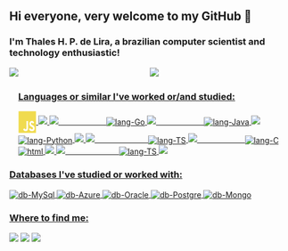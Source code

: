 
## Hi everyone, very welcome to my GitHub 👋

### I'm Thales H. P. de Lira, a brazilian computer scientist and technology enthusiastic!

<div align="center">
  <a href="https://github.com/thplira">
 <img height="170em" src="https://github-readme-stats.vercel.app/api?username=thplira&show_icons=true&theme=dracula&include_all_commits=true&count_private=true"/>
  <img align="left" height="170em" src="https://github-readme-stats.vercel.app/api/top-langs/?username=thplira&layout=compact&langs_count=7&theme=dracula"/>
</div>

### Languages or similar I've worked or/and studied:
  <div>
	  <div name="FIRST LINE">
	      <img align="center" alt="lang-JS" height="40" width=32 src="https://raw.githubusercontent.com/devicons/devicon/master/icons/javascript/javascript-plain.svg">
	      <img src="https://img.icons8.com/stickers/100/null/christmas-star.png" height=25> 
		  <img src="https://img.icons8.com/stickers/100/null/christmas-star.png" height=25>
		  ⠀⠀⠀⠀⠀⠀⠀⠀<img align="center" alt="lang-Go" height="40" width="44" src="https://cdn.jsdelivr.net/gh/devicons/devicon/icons/go/go-original-wordmark.svg">
	      <img src="https://img.icons8.com/stickers/100/null/christmas-star.png" height=25>
		  ⠀⠀⠀⠀⠀⠀⠀⠀<img align="center" alt="lang-Java" height="30" width="40" src="https://cdn.jsdelivr.net/gh/devicons/devicon/icons/java/java-original.svg">
		  <img src="https://img.icons8.com/stickers/100/null/christmas-star.png" height=25>
	</div>
	<div name="SECOND LINE">
	      <img align="center" alt="lang-Python" height="40" width="32" src="https://cdn.jsdelivr.net/gh/devicons/devicon/icons/python/python-original.svg">
	      <img src="https://img.icons8.com/stickers/100/null/christmas-star.png" height=25> 
	      <img src="https://img.icons8.com/stickers/100/null/christmas-star.png" height=25>
	 ⠀⠀⠀⠀⠀⠀⠀⠀⠀<img align="center" alt="lang-TS" height="40" width="32" src="https://cdn.jsdelivr.net/gh/devicons/devicon/icons/typescript/typescript-plain.svg">
	      <img src="https://img.icons8.com/stickers/100/null/christmas-star.png" height=25>
		  ⠀⠀⠀⠀⠀⠀⠀⠀<img align="center" alt="lang-C" height="30" width="40" src="https://cdn.jsdelivr.net/gh/devicons/devicon/icons/c/c-original.svg">
    </div>
  <div name="THIRD LINE">
	      <img align="center" alt="html" height="40" width="32" src="https://cdn.jsdelivr.net/gh/devicons/devicon/icons/html5/html5-original.svg">
	      <img src="https://img.icons8.com/stickers/100/null/christmas-star.png" height=25> 
	      <img src="https://img.icons8.com/stickers/100/null/christmas-star.png" height=25>
	      ⠀⠀⠀⠀⠀⠀⠀⠀⠀<img align="center" alt="lang-TS" height="40" width="32" src="https://cdn.jsdelivr.net/gh/devicons/devicon/icons/css3/css3-plain.svg">
	      <img src="https://img.icons8.com/stickers/100/null/christmas-star.png" height=25>
    </div> 
    
### Databases I've studied or worked with: 
<img align="center" alt="db-MySql" height="30" width="40" src="https://cdn.jsdelivr.net/gh/devicons/devicon/icons/mysql/mysql-original.svg"> 
<img align="center" alt="db-Azure" height="30" width="40" src="https://cdn.jsdelivr.net/gh/devicons/devicon/icons/azure/azure-original.svg"> 
<img align="center" alt="db-Oracle" height="40" width="50" src="https://cdn.jsdelivr.net/gh/devicons/devicon/icons/oracle/oracle-original.svg">
<img align="center" alt="db-Postgre" height="30" width="40" src="https://cdn.jsdelivr.net/gh/devicons/devicon/icons/postgresql/postgresql-plain.svg"> 
<img align="center" alt="db-Mongo" height="30" width="40" src="https://cdn.jsdelivr.net/gh/devicons/devicon/icons/mongodb/mongodb-plain.svg"> 

    
### Where to find me:  
<div>
  <a href="https://www.instagram.com/thaleslira/" target="_blank"><img src="https://img.shields.io/badge/-Instagram-%23E4405F?style=for-the-badge&logo=instagram&logoColor=white" target="_blank"></a>
  <a href = "mailto:thplira@gmail.com"><img src="https://img.shields.io/badge/Gmail-D14836?style=for-the-badge&logo=gmail&logoColor=white" target="_blank"></a>
  <a href="https://www.linkedin.com/in/thaleshplira/" target="_blank"><img src="https://img.shields.io/badge/-LinkedIn-%230077B5?style=for-the-badge&logo=linkedin&logoColor=white" target="_blank"></a> 
</div>
